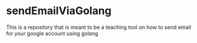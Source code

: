 # sendEmailViaGolang
This is a repository that is meant to be a teaching tool on how to send email for your google account using golang
